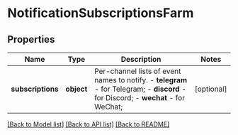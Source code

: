 # NotificationSubscriptionsFarm

## Properties
Name | Type | Description | Notes
------------ | ------------- | ------------- | -------------
**subscriptions** | **object** | Per-channel lists of event names to notify. - **telegram** - for Telegram; - **discord** - for Discord; - **wechat** - for WeChat; | [optional] 

[[Back to Model list]](../README.md#documentation-for-models) [[Back to API list]](../README.md#documentation-for-api-endpoints) [[Back to README]](../README.md)


